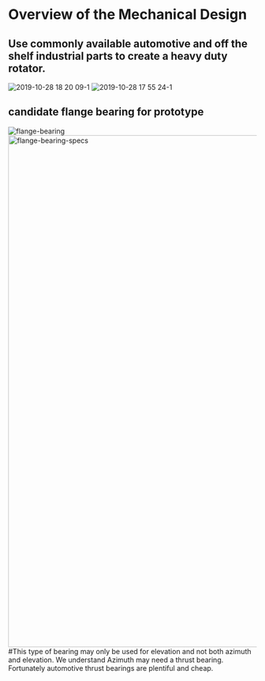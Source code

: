 # Overview of the Mechanical Design
## Use commonly available automotive and off the shelf industrial parts to create a heavy duty rotator.
![2019-10-28 18 20 09-1](https://user-images.githubusercontent.com/6608613/68074215-caeba880-fd55-11e9-80cd-535ea205328f.jpg)
![2019-10-28 17 55 24-1](https://user-images.githubusercontent.com/6608613/68074292-b825a380-fd56-11e9-86ac-8a0d8f19774c.jpg)
## candidate flange bearing for prototype
![flange-bearing](https://user-images.githubusercontent.com/6608613/68074383-98db4600-fd57-11e9-936a-defba68aad11.jpeg)
<img width="1038" alt="flange-bearing-specs" src="https://user-images.githubusercontent.com/6608613/68074414-fc657380-fd57-11e9-9a35-c9f9139a13a9.png">
#This type of bearing may only be used for elevation and not both azimuth and elevation. We understand Azimuth may need a thrust bearing. Fortunately automotive thrust bearings are plentiful and cheap. 

